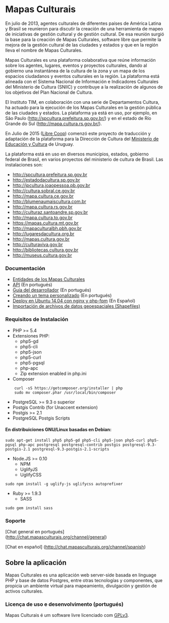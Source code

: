 # Mapas Culturais

En julio de 2013, agentes culturales de diferentes países de América Latina y Brasil se reunieron para discutir la creación de una herramienta de mapeo de iniciativas de gestión cultural y de gestión cultural. De esa reunión surgió la base para la creación de Mapas Culturales, software libre que permite la mejora de la gestión cultural de las ciudades y estados y que en la región lleva el nombre de Mapas Culturales.

Mapas Culturales es una plataforma colaborativa que reúne información sobre los agentes, lugares, eventos y proyectos culturales, dando al gobierno una instantánea de la cultura de la zona y un mapa de los espacios ciudadanos y eventos culturales en la región. La plataforma está alineada con el Sistema Nacional de Información e Indicadores Culturales del Ministerio de Cultura (SNIIC) y contribuye a la realización de algunos de los objetivos del Plan Nacional de Cultura.

El Instituto TIM, en colaboración con una serie de Departamentos Cultura, ha actuado para la ejecución de los Mapas Culturales en la gestión pública de las ciudades y estados. La plataforma ya está en uso, por ejemplo, en São Paulo (http://spcultura.prefeitura.sp.gov.br/) y en el estado de Río Grande do Sul (http://mapa.cultura.rs.gov.br/).

En Julio de 2015 (<a href="http://libre.coop/">Libre Coop</a>) comenzó este proyecto de traducción y adaptación de la plataforma para la Dirección de Cultura del <a href="http://www.mec.gub.uy/"> Ministerio de Educación y Cultura</a> de Uruguay.

La plataforma está en uso en diversos municipios, estados, gobierno federal de Brasil, en varios proyectos del ministerio de cultura de Brasil. Las instalaciones son:

* http://spcultura.prefeitura.sp.gov.br
* http://estadodacultura.sp.gov.br
* http://jpcultura.joaopessoa.pb.gov.br
* http://cultura.sobral.ce.gov.br
* http://mapa.cultura.ce.gov.br
* http://blumenaumaiscultura.com.br
* http://mapa.cultura.rs.gov.br
* http://culturaz.santoandre.sp.gov.br
* http://mapa.cultura.to.gov.br
* https://mapas.cultura.mt.gov.br
* http://mapaculturalbh.pbh.gov.br
* http://lugaresdacultura.org.br
* http://mapas.cultura.gov.br
* http://culturaviva.gov.br
* http://bibliotecas.cultura.gov.br
* http://museus.cultura.gov.br


### Documentación 
- [Entidades de los Mapas Culturales](doc/entidades.md)
- [API](doc/api.md) (En portugués)
- [Guía del desarrollador](doc/developer-guide.md) (En portugués)
- [Creando un tema personalizado](doc/developer-guide/themes.md) (En portugués)
- [Deploy en Ubuntu 14.04 con nginx y php-fpm](doc/deploy-ubuntu-14.04.md) (En Español)
- [Importación de archivos de datos geoespaciales (Shapefiles)](doc/shapefiles.md)

### Requisitos de Instalación
- PHP >= 5.4
- Extensiones PHP:
  - php5-gd
  - php5-cli
  - php5-json
  - php5-curl
  - php5-pgsql
  - php-apc
  - Zip extension enabled in php.ini
- Composer
```shell
    curl -sS https://getcomposer.org/installer | php
    sudo mv composer.phar /usr/local/bin/composer
```
- PostgreSQL >= 9.3 o superior
- Postgis Contrib (for Unaccent extension)
- Postgis >= 2.1
-  PostgreSQL Postgis Scripts

#### En distribuiciones GNU/Linux basadas en Debian:
```shell
sudo apt-get install php5 php5-gd php5-cli php5-json php5-curl php5-pgsql php-apc postgresql postgresql-contrib postgis postgresql-9.3-postgis-2.1 postgresql-9.3-postgis-2.1-scripts
```
- Node.JS >= 0.10
  - NPM
  - UglifyJS
  - UglifyCSS
```shell
sudo npm install -g uglify-js uglifycss autoprefixer
```
- Ruby  >= 1.9.3
  - SASS
```shell
sudo gem install sass
```
### Soporte
[Chat general en portugués] (http://chat.mapasculturais.org/channel/general)

[Chat en español] (http://chat.mapasculturais.org/channel/spanish)


## Sobre la aplicación
Mapas Culturales es una aplicación web server-side basada en linguage PHP y base de datos Postgres, entre otras tecnologías y componentes, que propicia un ambiente virtual para mapeamiento, divulgación y gestión de activos culturales.  

### Licença de uso e desenvolvimento (portugués)

Mapas Culturais é um software livre licenciado com [GPLv3](http://gplv3.fsf.org). 


